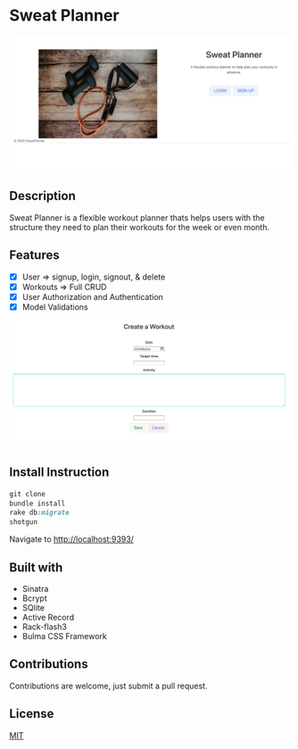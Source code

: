 # Sweat Planner

![main](main.png)

## Description

Sweat Planner is a flexible workout planner thats helps users with the structure they need to plan their workouts for the week or even month.

## Features

- [x] User => signup, login, signout, & delete
- [x] Workouts => Full CRUD
- [x] User Authorization and Authentication
- [x] Model Validations

![form](form.png)

## Install Instruction

```ruby
git clone
bundle install
rake db:migrate
shotgun
```

Navigate to <http://localhost:9393/>

## Built with

- Sinatra
- Bcrypt
- SQlite
- Active Record
- Rack-flash3
- Bulma CSS Framework

## Contributions

Contributions are welcome, just submit a pull request.

## License

[MIT](LICENSE)
